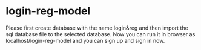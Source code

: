 # login-reg-model


Please first create database with the name login&reg and then import the sql database file to the selected database.
Now you can run it in browser as localhost/login-reg-model
and you can sign up and sign in now.
